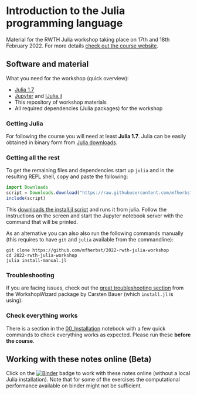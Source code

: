 # Introduction to the Julia programming language

Material for the RWTH Julia workshop taking place on 17th and 18th February 2022.
For more details [check out the course website](https://michael-herbst.com/teaching/2022-rwth-julia-workshop/).

## Software and material
What you need for the workshop (quick overview):

- [Julia 1.7](https://julialang.org/downloads/)
- [Jupyter](https://jupyter.org/) and [IJulia.jl](https://github.com/JuliaLang/IJulia.jl)
- This repository of workshop materials
- All required dependencies (Julia packages) for the workshop

### Getting Julia
For following the course you will need at least **Julia 1.7**.
Julia can be easily obtained in binary form from [Julia downloads](https://julialang.org/downloads/).

### Getting all the rest
To get the remaining files and dependencies
start up `julia` and in the resulting REPL shell,
copy and paste the following:

```julia
import Downloads
script = Downloads.download("https://raw.githubusercontent.com/mfherbst/2022-rwth-julia-workshop/master/install.jl")
include(script)
```
This [downloads the install.jl script](https://raw.githubusercontent.com/mtowara/2022-rwth-julia-workshop/master/install.jl)
and runs it from julia.
Follow the instructions on the screen and start the Jupyter notebook server
with the command that will be printed.

As an alternative you can also also run the following commands manually
(this requires to have `git` and `julia` available from the commandline):
```
git clone https://github.com/mfherbst/2022-rwth-julia-workshop
cd 2022-rwth-julia-workshop
julia install-manual.jl
```

### Troubleshooting
If you are facing issues, check out
the [great troubleshooting section](https://carstenbauer.github.io/WorkshopWizard.jl/dev/troubleshooting/)
from the WorkshopWizard package by Carsten Bauer (which `install.jl` is using).

### Check everything works
There is a section in the [00_Installation](00_Installation.ipynb) notebook
with a few quick commands to check everything works as expected.
Please run these **before the course**.

## Working with these notes online (Beta)
Click on the [![Binder](https://mybinder.org/badge_logo.svg)](https://mybinder.org/v2/gh/mfherbst/2022-rwth-julia-workshop/master?labpath=00_Introduction.ipynb)
badge to work with these notes online (without a local Julia installation).
Note that for some of the exercises the computational performance available on
binder might not be sufficient.
